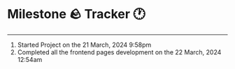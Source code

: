 # Milestone 🪨 Tracker 🕐
---
1. Started Project on the 21 March, 2024 9:58pm
2. Completed all the frontend pages development on the 22 March, 2024 12:54am
